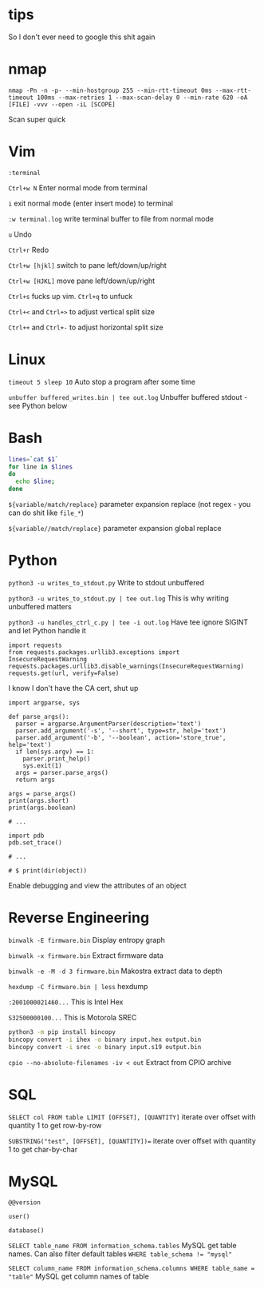 # tips
So I don't ever need to google this shit again

# nmap

`nmap -Pn -n -p- --min-hostgroup 255 --min-rtt-timeout 0ms --max-rtt-timeout 100ms --max-retries 1 --max-scan-delay 0 --min-rate 620 -oA [FILE] -vvv --open -iL [SCOPE]`

Scan super quick

# Vim

`:terminal`

`Ctrl+w N` Enter normal mode from terminal

`i` exit normal mode (enter insert mode) to terminal

`:w terminal.log` write terminal buffer to file from normal mode

`u` Undo

`Ctrl+r` Redo

`Ctrl+w [hjkl]` switch to pane left/down/up/right

`Ctrl+w [HJKL]` move pane left/down/up/right

`Ctrl+s` fucks up vim. `Ctrl+q` to unfuck

`Ctrl+<` and `Ctrl+>` to adjust vertical split size

`Ctrl++` and `Ctrl+-` to adjust horizontal split size

# Linux

`timeout 5 sleep 10` Auto stop a program after some time

`unbuffer buffered_writes.bin | tee out.log` Unbuffer buffered stdout - see Python below

# Bash

```bash
lines=`cat $1`
for line in $lines
do
  echo $line;
done
```

`${variable/match/replace}` parameter expansion replace (not regex - you can do shit like `file_*`)

`${variable//match/replace}` parameter expansion global replace

# Python

`python3 -u writes_to_stdout.py` Write to stdout unbuffered

`python3 -u writes_to_stdout.py | tee out.log` This is why writing unbuffered matters

`python3 -u handles_ctrl_c.py | tee -i out.log` Have tee ignore SIGINT and let Python handle it

```python3
import requests
from requests.packages.urllib3.exceptions import InsecureRequestWarning
requests.packages.urllib3.disable_warnings(InsecureRequestWarning)
requests.get(url, verify=False)
```
I know I don't have the CA cert, shut up

```python3
import argparse, sys

def parse_args():
  parser = argparse.ArgumentParser(description='text')
  parser.add_argument('-s', '--short', type=str, help='text')
  parser.add_argument('-b', '--boolean', action='store_true', help='text')
  if len(sys.argv) == 1:
    parser.print_help()
    sys.exit(1)
  args = parser.parse_args()
  return args

args = parse_args()
print(args.short)
print(args.boolean)
```

```python3
# ...

import pdb
pdb.set_trace()

# ... 

# $ print(dir(object))
```

Enable debugging and view the attributes of an object

# Reverse Engineering

`binwalk -E firmware.bin` Display entropy graph

`binwalk -x firmware.bin` Extract firmware data

`binwalk -e -M -d 3 firmware.bin` Makostra extract data to depth

`hexdump -C firmware.bin | less` hexdump

`:2001000021460...` This is Intel Hex

`S32500000100...` This is Motorola SREC

```bash
python3 -m pip install bincopy
bincopy convert -i ihex -o binary input.hex output.bin
bincopy convert -i srec -o binary input.s19 output.bin
```

`cpio --no-absolute-filenames -iv < out` Extract from CPIO archive

# SQL

`SELECT col FROM table LIMIT [OFFSET], [QUANTITY]` iterate over offset with quantity 1 to get row-by-row

`SUBSTRING("test", [OFFSET], [QUANTITY])=` iterate over offset with quantity 1 to get char-by-char

# MySQL

`@@version`

`user()`

`database()`

`SELECT table_name FROM information_schema.tables` MySQL get table names. Can also filter default tables `WHERE table_schema != "mysql"`

`SELECT column_name FROM information_schema.columns WHERE table_name = "table"` MySQL get column names of table
